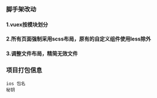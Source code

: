### 脚手架改动
#### 1.vuex按模块划分
#### 2.所有页面强制采用scss布局，原有的自定义组件使用less除外
#### 3.调整文件布局，精简无效文件



### 项目打包信息
```
ios 包名  
秘钥 
```


